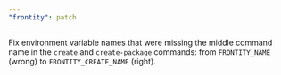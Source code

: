 ```yaml
---
"frontity": patch
---
```


Fix environment variable names that were missing the middle command name in the `create` and `create-package` commands: from `FRONTITY_NAME` (wrong) to `FRONTITY_CREATE_NAME` (right).
